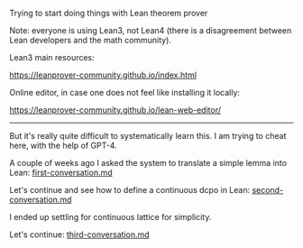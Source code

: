 Trying to start doing things with Lean theorem prover

Note: everyone is using Lean3, not Lean4 (there is a disagreement between Lean developers and the math community).

Lean3 main resources:

https://leanprover-community.github.io/index.html

Online editor, in case one does not feel like installing it locally:

https://leanprover-community.github.io/lean-web-editor/

---

But it's really quite difficult to systematically learn this. I am trying to cheat here, with the help of GPT-4.

A couple of weeks ago I asked the system to translate a simple lemma into Lean: [first-conversation.md](first-conversation.md)

Let's continue and see how to define a continuous dcpo in Lean: [second-conversation.md](second-conversation.md)

I ended up settling for continuous lattice for simplicity.

Let's continue: [third-conversation.md](third-conversation.md)
